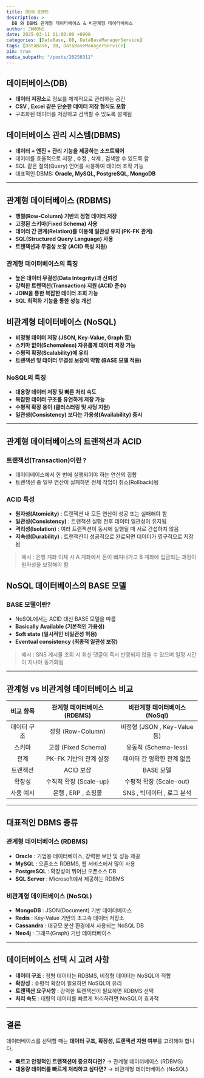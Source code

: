 ```yaml
---
title: DB와 DBMS
description: >-
  DB 와 DBMS 관계형 데이터베이스 & 비관계형 데이터베이스
author: JWHONG
date: 2025-03-11 11:00:00 +0900
categories: [DataBase, DB, DataBaseManagerService]
tags: [DataBase, DB, DataBaseManagerService]
pin: true
media_subpath: "/posts/20250311"
---
```


## 데이터베이스(DB)

  - **데이터 저장소**로 정보를 체계적으로 관리하는 공간
  - **CSV , Excel 같은 단순한 데이터 저장 형식도 포함**
  - 구조화된 데이터를 저장하고 검색할 수 있도록 설계됨

## 데이터베이스 관리 시스템(DBMS)

  - **데이터 + 엔진 + 관리 기능을 제공하는 소프트웨어**
  - 데이터를 효율적으로 저장 , 수정 , 삭제 , 검색할 수 있도록 함
  - SQL 같은 질의(Query) 언어를 사용하여 데이터 조작 가능
  - 대표적인 DBMS: **Oracle, MySQL, PostgreSQL, MongoDB**

---

## 관계형 데이터베이스 (RDBMS)

  - **행렬(Row-Column) 기반의 정형 데이터 저장**
  - **고정된 스키마(Fixed Schema) 사용**
  - **데이터 간 관계(Relation)를 이용해 일관성 유지 (PK-FK 관계)**
  - **SQL(Structured Query Language) 사용**
  - **트랜잭션과 무결성 보장 (ACID 특성 지원)**

### 관계형 데이터베이스의 특징

  - **높은 데이터 무결성(Data Integrity)과 신뢰성**
  - **강력한 트랜잭션(Transaction) 지원 (ACID 준수)**
  - **JOIN을 통한 복잡한 데이터 조회 가능**
  - **SQL 최적화 기능을 통한 성능 개선**

## 비관계형 데이터베이스 (NoSQL)

  - **비정형 데이터 저장 (JSON, Key-Value, Graph 등)**
  - **스키마 없이(Schemaless) 자유롭게 데이터 저장 가능**
  - **수평적 확장(Scalability)에 유리**
  - **트랜잭션 및 데이터 무결성 보장이 약함 (BASE 모델 적용)**

### NoSQL의 특징

  - **대용량 데이터 저장 및 빠른 처리 속도**
  - **복잡한 데이터 구조를 유연하게 저장 가능**
  - **수평적 확장 용이 (클러스터링 및 샤딩 지원)**
  - **일관성(Consistency) 보다는 가용성(Availability) 중시**

---

## 관계형 데이터베이스의 트랜잭션과 ACID

### 트랜잭션(Transaction)이란 ? 

  - 데이터베이스에서 한 번에 실행되어야 하는 연산의 집합
  - 트랜잭션 중 일부 연산이 실패하면 전체 작업이 취소(Rollback)됨

### ACID 특성

  - **원자성(Atomicity)** : 트랜잭션 내 모든 연산이 성공 또는 실패해야 함
  - **일관성(Consistency)** : 트랜잭션 실행 전후 데이터 일관성이 유지됨
  - **격리성(Isolation)** : 여러 트랜잭션이 동시에 실행될 때 서로 간섭하지 않음
  - **지속성(Durability)** : 트랜잭션이 성공적으로 완료되면 데이터가 영구적으로 저장됨

> 예시 : 은행 계좌 이체 시 A 계좌에서 돈이 빠져나가고 B 계좌에 입금되는 과정이 원자성을 보장해야 함

## NoSQL 데이터베이스의 BASE 모델

### BASE 모델이란?

  - NoSQL에서는 ACID 대신 BASE 모델을 따름
  - **Basically Available (기본적인 가용성)**
  - **Soft state (일시적인 비일관성 허용)**
  - **Eventual consistency (최종적 일관성 보장)**

> 예시 : SNS 게시물 조회 시 최신 댓글이 즉시 반영되지 않을 수 있으며 일정 시간이 지나야 동기화됨

---

## 관계형 vs 비관계형 데이터베이스 비교

|**비교 항목**|**관계형 데이터베이스(RDBMS)**|**비관계형 데이터베이스(NoSql)**|
|:---:|:---:|:---:|
|데이터 구조|정형 (Row-Column)|비정형 (JSON , Key-Value 등)| 
|스키마|고정 (Fixed Schema)|유동적 (Schema-less)| 
|관계|PK-FK 기반의 관계 설정|데이터 간 명확한 관계 없음| 
|트랜잭션|ACID 보장|BASE 모델| 
|확장성|수직적 확장 (Scale-up)|수평적 확장 (Scale-out)| 
|사용 예시|은행 , ERP , 쇼핑몰|SNS , 빅데이터 , 로그 분석|

---

## 대표적인 DBMS 종류

### 관계형 데이터베이스 (RDBMS)

  - **Oracle** : 기업용 데이터베이스, 강력한 보안 및 성능 제공
  - **MySQL** : 오픈소스 RDBMS, 웹 서비스에서 많이 사용
  - **PostgreSQL** : 확장성이 뛰어난 오픈소스 DB
  - **SQL Server** : Microsoft에서 제공하는 RDBMS

### 비관계형 데이터베이스 (NoSQL)

  - **MongoDB** : JSON(Document) 기반 데이터베이스
  - **Redis** : Key-Value 기반의 초고속 데이터 저장소
  - **Cassandra** : 대규모 분산 환경에서 사용되는 NoSQL DB
  - **Neo4j** : 그래프(Graph) 기반 데이터베이스

--- 

## 데이터베이스 선택 시 고려 사항

  - **데이터 구조** : 정형 데이터는 RDBMS, 비정형 데이터는 NoSQL이 적합
  - **확장성** : 수평적 확장이 필요하면 NoSQL이 유리
  - **트랜잭션 요구사항** : 강력한 트랜잭션이 필요하면 RDBMS 선택
  - **처리 속도** : 대량의 데이터를 빠르게 처리하려면 NoSQL이 효과적

---

## 결론

데이터베이스를 선택할 때는 **데이터 구조, 확장성, 트랜잭션 지원 여부**를 고려해야 합니다.

 - **빠르고 안정적인 트랜잭션이 중요하다면?** &rarr; 관계형 데이터베이스 (RDBMS)
 - **대용량 데이터를 빠르게 처리하고 싶다면?** &rarr; 비관계형 데이터베이스 (NoSQL)